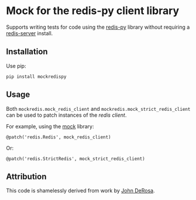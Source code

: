 # Mock for the redis-py client library

Supports writing tests for code using the [redis-py][redis-py] library 
without requiring a [redis-server][redis] install.

## Installation

Use pip:

    pip install mockredispy

## Usage

Both `mockredis.mock_redis_client` and `mockredis.mock_strict_redis_client` can be
used to patch instances of the *redis client*.

For example, using the [mock][mock] library:
                   
    @patch('redis.Redis', mock_redis_client)
                               
Or:
                                       
    @patch('redis.StrictRedis', mock_strict_redis_client)
                                               
## Attribution

This code is shamelessly derived from work by [John DeRosa][john].

 [redis-py]: https://github.com/andymccurdy/redis-py
 [redis]:    http://redis.io
 [john]:     http://seeknuance.com/2012/02/18/replacing-redis-with-a-python-mock/
 [mock]:     http://www.voidspace.org.uk/python/mock/
